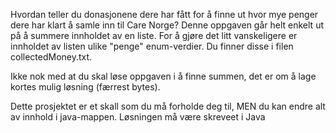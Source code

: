 Hvordan teller du donasjonene dere har fått for å finne ut hvor mye penger dere har klart å samle inn til Care Norge?
Denne oppgaven går helt enkelt ut på å summere innholdet av en liste. For å gjøre det litt vanskeligere er innholdet av listen 
ulike "penge" enum-verdier. Du finner disse i filen collectedMoney.txt.

Ikke nok med at du skal løse oppgaven i å finne summen, det er om å lage kortes mulig løsning (færrest bytes).

Dette prosjektet er et skall som du må forholde deg til, MEN du kan endre alt av innhold i java-mappen. 
Løsningen må være skreveet i Java
